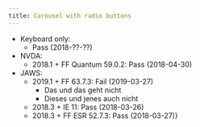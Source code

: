```yaml
---
title: Carousel with radio buttons
---
```


- Keyboard only:
    - Pass (2018-??-??)
- NVDA:
    - 2018.1 + FF Quantum 59.0.2: Pass (2018-04-30)
- JAWS:
    - 2019.1 + FF 63.7.3: Fail (2019-03-27)
        - Das und das geht nicht
        - Dieses und jenes auch nicht
    - 2018.3 + IE 11: Pass (2018-03-26)
    - 2018.3 + FF ESR 52.7.3: Pass (2018-03-27)}